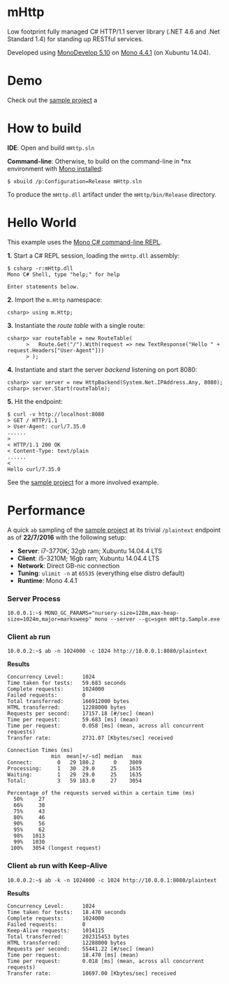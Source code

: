 # mHttp
Low footprint fully managed C# HTTP/1.1 server library (.NET 4.6 and .Net Standard 1.4) for standing up RESTful services.

Developed using [MonoDevelop 5.10](http://www.monodevelop.com/) on [Mono 4.4.1](http://www.mono-project.com/) (on Xubuntu 14.04).
# Demo
Check out the [sample project](https://github.com/cubecoders/mHttp/blob/master/mHttp.Sample/Program.cs) a

# How to build 
**IDE**: Open and build `mHttp.sln`

**Command-line**: Otherwise, to build on the command-line in *nx environment with [Mono installed](http://www.mono-project.com/docs/getting-started/install/linux/):
```shell
$ xbuild /p:Configuration=Release mHttp.sln
```
To produce the `mHttp.dll` artifact under the `mHttp/bin/Release` directory.

# Hello World
This example uses the [Mono C# command-line REPL](http://www.mono-project.com/docs/tools+libraries/tools/repl/).

**1.** Start a C# REPL session, loading the `mHttp.dll` assembly:
```shell
$ csharp -r:mHttp.dll
Mono C# Shell, type "help;" for help

Enter statements below.
```

**2.** Import the `m.Http` namespace:
```shell
csharp> using m.Http;
```

**3.** Instantiate the *route table* with a single route:
```shell
csharp> var routeTable = new RouteTable(
      >   Route.Get("/").With(request => new TextResponse("Hello " + request.Headers["User-Agent"]))
      > );
```
**4.** Instantiate and start the server *backend* listening on port 8080:
```shell
csharp> var server = new HttpBackend(System.Net.IPAddress.Any, 8080);
csharp> server.Start(routeTable);
```
**5.** Hit the endpoint:
```shell
$ curl -v http://localhost:8080
> GET / HTTP/1.1
> User-Agent: curl/7.35.0
......
> 
< HTTP/1.1 200 OK
< Content-Type: text/plain
......
< 
Hello curl/7.35.0
```
See the [sample project](https://github.com/joongonn/mHttp/blob/master/mHttp.Sample/Program.cs) for a more involved example.


# Performance
A quick `ab` sampling of the [sample project](https://github.com/joongonn/mHttp/blob/master/mHttp.Sample/Program.cs) at its trivial `/plaintext` endpoint as of **22/7/2016** with the following setup:

* **Server**: i7-3770K; 32gb ram; Xubuntu 14.04.4 LTS
* **Client**: i5-3210M; 16gb ram; Xubuntu 14.04.4 LTS
* **Network**: Direct GB-nic connection
* **Tuning**: `ulimit -n` at `65535` (everything else distro default)
* **Runtime**: Mono 4.4.1

### Server Process
```
10.0.0.1:~$ MONO_GC_PARAMS="nursery-size=128m,max-heap-size=1024m,major=marksweep" mono --server --gc=sgen mHttp.Sample.exe
```
### Client `ab` run
```
10.0.0.2:~$ ab -n 1024000 -c 1024 http://10.0.0.1:8080/plaintext
```
**Results**
```
Concurrency Level:      1024
Time taken for tests:   59.683 seconds
Complete requests:      1024000
Failed requests:        0
Total transferred:      166912000 bytes
HTML transferred:       12288000 bytes
Requests per second:    17157.18 [#/sec] (mean)
Time per request:       59.683 [ms] (mean)
Time per request:       0.058 [ms] (mean, across all concurrent requests)
Transfer rate:          2731.07 [Kbytes/sec] received

Connection Times (ms)
              min  mean[+/-sd] median   max
Connect:        0   29 180.2      0    3009
Processing:     1   30  29.0     25    1635
Waiting:        1   29  29.0     25    1635
Total:          3   59 183.0     27    3054

Percentage of the requests served within a certain time (ms)
  50%     27
  66%     38
  75%     43
  80%     46
  90%     56
  95%     62
  98%   1013
  99%   1030
 100%   3054 (longest request)
```

### Client `ab` run with Keep-Alive
```
10.0.0.2:~$ ab -k -n 1024000 -c 1024 http://10.0.0.1:8080/plaintext
```
**Results**
```
Concurrency Level:      1024
Time taken for tests:   18.470 seconds
Complete requests:      1024000
Failed requests:        0
Keep-Alive requests:    1014115
Total transferred:      202315453 bytes
HTML transferred:       12288000 bytes
Requests per second:    55441.22 [#/sec] (mean)
Time per request:       18.470 [ms] (mean)
Time per request:       0.018 [ms] (mean, across all concurrent requests)
Transfer rate:          10697.00 [Kbytes/sec] received
```
